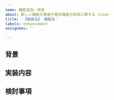 ```yaml
---
name: 機能追加・改良
about: 新しい機能の実装や既存機能の改良に関する issue
title: '【画面名】 機能名'
labels: enhancement
assignees: ''

---
```


## 背景
<!-- 現状の説明や、この機能を実装したい理由などを簡潔に記入 -->

## 実装内容
<!-- このissueではどんな作業が必要なのか全て記入 -->

## 検討事項
<!-- このissueを立てた段階で決定していない事項があればここに記入 -->
